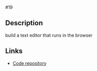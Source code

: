#19

## Description
build a text editor that runs in the browser
## Links 
+ [Code repository](https://github.com/Ndvschen8/19-Challenge.git)




